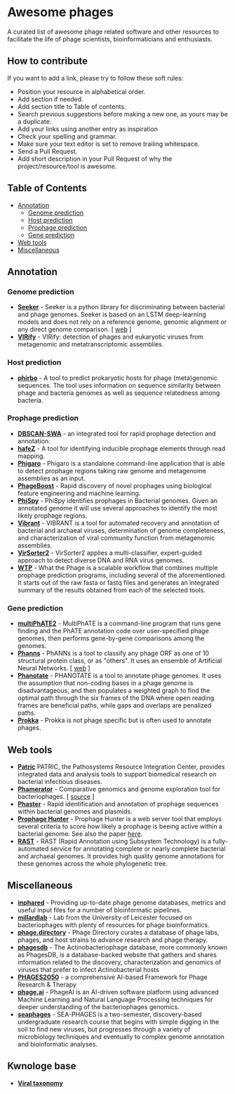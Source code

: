 # Awesome phages

A curated list of awesome phage related software and other resources to facilitate the life of phage scientists,
bioinformaticians and enthusiasts.


## How to contribute

If you want to add a link, please try to follow these soft rules:

- Position your resource in alphabetical order.
- Add section if needed.
- Add section title to Table of contents.
- Search previous suggestions before making a new one, as yours may be a duplicate.
- Add your links using another entry as inspiration
- Check your spelling and grammar.
- Make sure your text editor is set to remove trailing whitespace.
- Send a Pull Request.
- Add short description in your Pull Request of why the project/resource/tool is awesome.

## Table of Contents

- [Annotation](#annotation)
  - [Genome prediction](#genome-prediction) 
  - [Host prediction](#host-prediction)
  - [Prophage prediction](#prophage-prediction)
  - [Gene prediction](#gene-prediction)
- [Web tools](#web-tools)
- [Miscellaneous](#miscellaneous)

## Annotation

### Genome prediction

- **[Seeker](https://github.com/gussow/seeker)** - Seeker is a python library for discriminating between bacterial and
phage genomes. Seeker is based on an LSTM deep-learning models and does not rely on a reference genome, genomic
alignment or any direct genome comparison.
[ [web](http://seeker.pythonanywhere.com/predict/) ]
- **[VIRify](https://github.com/EBI-Metagenomics/emg-viral-pipeline)** - VIRify: detection of phages and eukaryotic
viruses from metagenomic and metatranscriptomic assemblies.

### Host prediction

- **[phirbo](https://github.com/aziele/phirbo)** - A tool to predict prokaryotic hosts for phage (meta)genomic
sequences. The tool uses information on sequence similarity between phage and bacteria genomes as well as sequence
relatedness among bacteria.

### Prophage prediction

- **[DBSCAN-SWA](https://github.com/HIT-ImmunologyLab/DBSCAN-SWA)** - an integrated tool for rapid prophage detection
and annotation.
- **[hafeZ](https://github.com/Chrisjrt/hafeZ)** - A tool for identifying inducible prophage elements through read
mapping.
- **[Phigaro](https://github.com/bobeobibo/phigaro)** - Phigaro is a standalone command-line application that is able
to detect prophage regions taking raw genome and metagenome assemblies as an input.
- **[PhageBoost](https://github.com/ku-cbd/PhageBoost)** - Rapid discovery of novel prophages using biological feature
engineering and machine learning.
- **[PhiSpy](https://github.com/linsalrob/phispy)** - PhiSpy identifies prophages in Bacterial genomes. Given an
annotated genome it will use several approaches to identify the most likely prophage regions.
- **[Vibrant](https://github.com/AnantharamanLab/VIBRANT)** - VIBRANT is a tool for automated recovery and annotation
of bacterial and archaeal viruses, determination of genome completeness, and characterization of viral community
function from metagenomic assemblies.
- **[VirSorter2](https://github.com/jiarong/VirSorter2)** - VirSorter2 applies a multi-classifier, expert-guided
approach to detect diverse DNA and RNA virus genomes.
- **[WTP](https://github.com/replikation/What_the_Phage)** - What the Phage is a scalable workflow that combines multiple prophage prediction programs, including several of the aforementioned. It starts out of the raw fasta or fastq files and generates an integrated summary of the results obtained from each of the selected tools.

### Gene prediction

- **[multiPhATE2](https://github.com/carolzhou/multiPhATE2)** - MultiPhATE is a command-line program that runs gene
finding and the PhATE annotation code over user-specified phage genomes, then performs gene-by-gene comparisons among
the genomes.
- **[Phanns](https://github.com/Adrian-Cantu/PhANNs)** - PhANNs is a tool to classify any phage ORF as one of 10
structural protein class, or as "others". It uses an ensemble of Artificial Neural Networks.
[ [web](https://edwards.sdsu.edu/phanns) ]
- **[Phanotate](https://github.com/deprekate/PHANOTATE)** - PHANOTATE is a tool to annotate phage genomes. It uses the
assumption that non-coding bases in a phage genome is disadvantageous, and then populates a weighted graph to find the
optimal path through the six frames of the DNA where open reading frames are beneficial paths, while gaps and overlaps
are penalized paths.
- **[Prokka](https://github.com/tseemann/prokka)** - Prokka is not phage specific but is often used to annotate phages.

## Web tools

- **[Patric](https://www.patricbrc.org/)** PATRIC, the Pathosystems Resource Integration Center, provides integrated
data and analysis tools to support biomedical research on bacterial infectious diseases.
- **[Phamerator](https://phamerator.org/)** - Comparative genomics and genome exploration tool for bacteriophages.
[ [source](https://github.com/scresawn/phamerator) ]
- **[Phaster](https://phaster.ca/)** - Rapid identification and annotation of prophage sequences within bacterial
genomes and plasmids.
- **[Prophage Hunter](https://pro-hunter.genomics.cn/index.php/Home)** - Prophage Hunter is a web server tool that employs several criteria to score how likely a prophage is beeing active within a bacterial genome. See also the paper [here](https://academic.oup.com/nar/article/47/W1/W74/5494712).
- **[RAST](https://rast.nmpdr.org/)** - RAST (Rapid Annotation using Subsystem Technology) is a fully-automated service
for annotating complete or nearly complete bacterial and archaeal genomes. It provides high quality genome annotations
for these genomes across the whole phylogenetic tree.

##  Miscellaneous

- **[inphared](https://github.com/RyanCook94/inphared)** - Providing up-to-date phage genome databases, metrics and
useful input files for a number of bioinformatic pipelines.
- **[millardlab](http://millardlab.org/)** - Lab from the University of Leicester focused on bacteriophages with plenty
of resources for phage bioinformatics.
- **[phage.directory](https://phage.directory/)** - Phage Directory curates a database of phage labs, phages, and host
strains to advance research and phage therapy.
- **[phagesdb](https://phagesdb.org/)** - The Actinobacteriophage database, more commonly known as PhagesDB, is a
database-backed website that gathers and shares information related to the discovery, characterization and genomics of
viruses that prefer to infect Actinobacterial hosts
- **[PHAGES2050](https://github.com/ptynecki/PHAGES2050)** - a comprehensive AI-based Framework for Phage Research & Therapy
- **[phage.ai](https://phage.ai/)** - PhageAI is an AI-driven software platform using advanced Machine Learning and
Natural Language Processing techniques for deeper understanding of the bacteriophages genomics.
- **[seaphages](https://seaphages.org/)** - SEA-PHAGES is a two-semester, discovery-based undergraduate research course
that begins with simple digging in the soil to find new viruses, but progresses through a variety of microbiology
techniques and eventually to complex genome annotation and bioinformatic analyses.


## Kwnologe base

- **[Viral taxonomy](https://talk.ictvonline.org/ictv-reports/ictv_online_report/)**

